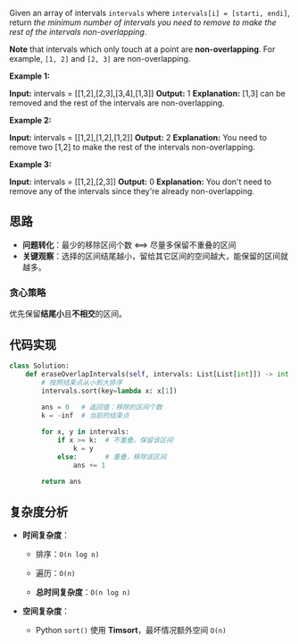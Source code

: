 Given an array of intervals `intervals` where `intervals[i] = [starti, endi]`, return _the minimum number of intervals you need to remove to make the rest of the intervals non-overlapping_.

**Note** that intervals which only touch at a point are **non-overlapping**. For example, `[1, 2]` and `[2, 3]` are non-overlapping.

**Example 1:**

**Input:** intervals = [[1,2],[2,3],[3,4],[1,3]]
**Output:** 1
**Explanation:** [1,3] can be removed and the rest of the intervals are non-overlapping.

**Example 2:**

**Input:** intervals = [[1,2],[1,2],[1,2]]
**Output:** 2
**Explanation:** You need to remove two [1,2] to make the rest of the intervals non-overlapping.

**Example 3:**

**Input:** intervals = [[1,2],[2,3]]
**Output:** 0
**Explanation:** You don't need to remove any of the intervals since they're already non-overlapping.

## 思路
- **问题转化**：最少的移除区间个数 ⟺ 尽量多保留不重叠的区间  
- **关键观察**：选择的区间结尾越小，留给其它区间的空间越大，能保留的区间就越多。

### 贪心策略
优先保留**结尾小**且**不相交**的区间。

## 代码实现
```python
class Solution:
    def eraseOverlapIntervals(self, intervals: List[List[int]]) -> int:
        # 按照结束点从小到大排序
        intervals.sort(key=lambda x: x[1])
        
        ans = 0   # 返回值：移除的区间个数
        k = -inf  # 当前的结束点

        for x, y in intervals:
            if x >= k:  # 不重叠，保留该区间
                k = y
            else:       # 重叠，移除该区间
                ans += 1
        
        return ans
```

## 复杂度分析

- **时间复杂度**：
    
    - 排序：`O(n log n)`
        
    - 遍历：`O(n)`
        
    - **总时间复杂度**：`O(n log n)`
        
- **空间复杂度**：
    
    - Python `sort()` 使用 **Timsort**，最坏情况额外空间 `O(n)`
        
